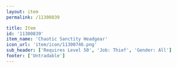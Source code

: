 ```yaml
---
layout: item
permalink: /11300839

title: Item
id: '11300839'
item_name: 'Chaotic Sanctity Headgear'
icon_url: 'item/icon/11300746.png'
sub_header: ['Requires Level 50', 'Job: Thief', 'Gender: All']
footer: ['Untradable']
---
```

